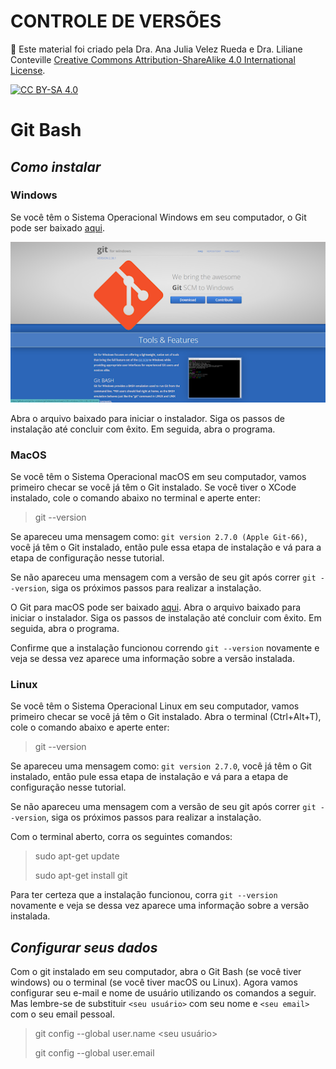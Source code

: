# CONTROLE DE VERSÕES


🚨 Este material foi criado pela Dra. Ana Julia Velez Rueda e Dra. Liliane Conteville
[Creative Commons Attribution-ShareAlike 4.0 International License][cc-by-sa].

[![CC BY-SA 4.0][cc-by-sa-image]][cc-by-sa]

[cc-by-sa]: http://creativecommons.org/licenses/by-sa/4.0/
[cc-by-sa-image]: https://licensebuttons.net/l/by-sa/4.0/88x31.png
[cc-by-sa-shield]: https://img.shields.io/badge/License-CC%20BY--SA%204.0-lightgrey.svg

#  Git Bash

## *Como instalar*

### Windows
Se você têm o Sistema Operacional Windows em seu computador, o Git pode ser baixado [aqui](https://gitforwindows.org/).

![Git for windows img](./assets/git_for_windows.png)

Abra o arquivo baixado para iniciar o instalador. Siga os passos de instalação até concluir com êxito. Em seguida, abra o programa.



### MacOS
Se você têm o Sistema Operacional macOS em seu computador, vamos primeiro checar se você já têm o Git instalado. Se você tiver o XCode instalado, cole o comando abaixo no terminal e aperte enter:

> git --version

Se apareceu uma mensagem como: `git version 2.7.0 (Apple Git-66)`, você já têm o Git instalado, então pule essa etapa de instalação e vá para a etapa de configuração nesse tutorial.

Se não apareceu uma mensagem com a versão de seu git após correr `git --version`, siga os próximos passos para realizar a instalação.

O Git para macOS pode ser baixado [aqui](https://sourceforge.net/projects/git-osx-installer/files/). Abra o arquivo baixado para iniciar o instalador. Siga os passos de instalação até concluir com êxito. Em seguida, abra o programa.

Confirme que a instalação funcionou correndo `git --version` novamente e veja se dessa vez aparece uma informação sobre a versão instalada.

### Linux

Se você têm o Sistema Operacional Linux em seu computador, vamos primeiro checar se você já têm o Git instalado. Abra o terminal (Ctrl+Alt+T), cole o comando abaixo e aperte enter:

> git --version

Se apareceu uma mensagem como: `git version 2.7.0`, você já têm o Git instalado, então pule essa etapa de instalação e vá para a etapa de configuração nesse tutorial.

Se não apareceu uma mensagem com a versão de seu git após correr `git --version`, siga os próximos passos para realizar a instalação.

Com o terminal aberto, corra os seguintes comandos:

>sudo apt-get update 
>
>sudo apt-get install git

Para ter certeza que a instalação funcionou, corra `git --version` novamente e veja se dessa vez aparece uma informação sobre a versão instalada.

## *Configurar seus dados*
Com o git instalado em seu computador, abra o Git Bash (se você tiver windows) ou o terminal (se você tiver macOS ou Linux). Agora vamos configurar seu e-mail e nome de usuário utilizando os comandos a seguir. Mas lembre-se de substituir `<seu usuário>` com seu nome e `<seu email>` com o seu email pessoal.

>git config --global user.name <seu usuário>
>
>git config --global user.email <seu email>

